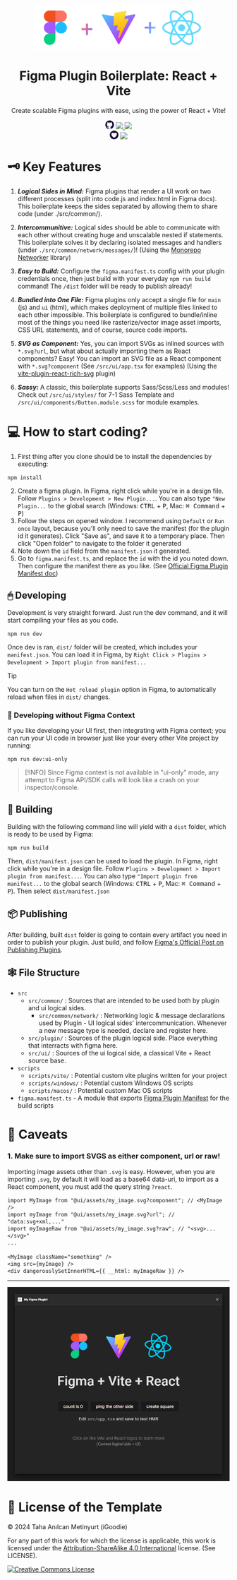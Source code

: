 <!-- Logo -->
<p align="center">
  <img src="https://raw.githubusercontent.com/CoconutGoodie/figma-plugin-react-vite/master/.github/assets/logo.png" height="100px" alt="Logo"/>
</p>
<h1 align="center">Figma Plugin Boilerplate: React + Vite</h1>

<!-- Slogan -->
<p align="center">
   Create scalable Figma plugins with ease, using the power of React + Vite!
</p>

<!-- Badges -->
<p align="center">

  <!-- Github Badges -->
  <img src="https://raw.githubusercontent.com/TheSpawnProject/TheSpawnLanguage/master/.github/assets/github-badge.png" height="20px"/>
  <a href="https://github.com/CoconutGoodie/figma-plugin-react-vite/commits/master">
    <img src="https://img.shields.io/github/last-commit/CoconutGoodie/figma-plugin-react-vite"/>
  </a>
  <a href="https://github.com/CoconutGoodie/figma-plugin-react-vite/issues">
    <img src="https://img.shields.io/github/issues/CoconutGoodie/figma-plugin-react-vite"/>
  </a>

  <br/>

  <!-- Support Badges -->
  <img src="https://raw.githubusercontent.com/TheSpawnProject/TheSpawnLanguage/master/.github/assets/support-badge.png" height="20px"/>
  <a href="https://www.patreon.com/iGoodie">
    <img src="https://img.shields.io/endpoint.svg?url=https%3A%2F%2Fshieldsio-patreon.vercel.app%2Fapi%3Fusername%3DiGoodie%26type%3Dpatrons"/>
  </a>
</p>

# 🗝 Key Features

1. **_Logical Sides in Mind:_** Figma plugins that render a UI work on two different processes (split into code.js and index.html in Figma docs). This boilerplate keeps the sides separated by allowing them to share code (under ./src/common/).

2. **_Intercommunitive:_** Logical sides should be able to communicate with each other without creating huge and unscalable nested if statements. This boilerplate solves it by declaring isolated messages and handlers (under `./src/common/network/messages/`)! (Using the [Monorepo Networker](https://github.com/CoconutGoodie/monorepo-networker) library)

3. **_Easy to Build:_** Configure the `figma.manifest.ts` config with your plugin credentials once, then just build with your everyday `npm run build` command! The `/dist` folder will be ready to publish already!

4. **_Bundled into One File:_** Figma plugins only accept a single file for `main` (js) and `ui` (html), which makes deployment of multiple files linked to each other impossible. This boilerplate is configured to bundle/inline most of the things you need like rasterize/vector image asset imports, CSS URL statements, and of course, source code imports.

5. **_SVG as Component:_** Yes, you can import SVGs as inlined sources with `*.svg?url`, but what about actually importing them as React components? Easy! You can import an SVG file as a React component with `*.svg?component` (See `/src/ui/app.tsx` for examples) (Using the [vite-plugin-react-rich-svg](https://github.com/iGoodie/vite-plugin-react-rich-svg) plugin)

6. **_Sassy:_** A classic, this boilerplate supports Sass/Scss/Less and modules! Check out `/src/ui/styles/` for 7-1 Sass Template and `/src/ui/components/Button.module.scss` for module examples.

# 💻 How to start coding?

1. First thing after you clone should be to install the dependencies by executing:

```
npm install
```

2. Create a figma plugin. In Figma, right click while you're in a design file. Follow `Plugins > Development > New Plugin...`. You can also type `"New Plugin...` to the global search (Windows: <kbd>CTRL</kbd> + <kbd>P</kbd>, Mac: <kbd>⌘ Command</kbd> + <kbd>P</kbd>)
3. Follow the steps on opened window. I recommend using `Default` or `Run once` layout, because you'll only need to save the manifest (for the plugin id it generates). Click "Save as", and save it to a temporary place. Then click "Open folder" to navigate to the folder it generated
4. Note down the `id` field from the `manifest.json` it generated.
5. Go to `figma.manifest.ts`, and replace the `id` with the id you noted down. Then configure the manifest there as you like. (See [Official Figma Plugin Manifest doc](https://www.figma.com/plugin-docs/manifest/))

## 🖱 Developing

Development is very straight forward. Just run the dev command, and it will start compiling your files as you code.

```
npm run dev
```

Once dev is ran, `dist/` folder will be created, which includes your `manifest.json`. You can load it in Figma, by `Right Click > Plugins > Development > Import plugin from manifest...`

> [!TIP]
> You can turn on the `Hot reload plugin` option in Figma, to automatically reload when files in `dist/` changes.

### 🦴 Developing without Figma Context

If you like developing your UI first, then integrating with Figma context; you can run your UI code in browser just like your every other Vite project by running:

```
npm run dev:ui-only
```

> [!INFO]
> Since Figma context is not available in "ui-only" mode, any attempt to Figma API/SDK calls will look like a crash on your inspector/console.

## 🔨 Building

Building with the following command line will yield with a `dist` folder, which is ready to be used by Figma:

```
npm run build
```

Then, `dist/manifest.json` can be used to load the plugin. In Figma, right click while you're in a design file. Follow `Plugins > Development > Import plugin from manifest...`. You can also type `"Import plugin from manifest...` to the global search (Windows: <kbd>CTRL</kbd> + <kbd>P</kbd>, Mac: <kbd>⌘ Command</kbd> + <kbd>P</kbd>). Then select `dist/manifest.json`

## 📦 Publishing

After building, built `dist` folder is going to contain every artifact you need in order to publish your plugin. Just build, and follow [Figma's Official Post on Publishing Plugins](https://help.figma.com/hc/en-us/articles/360042293394-Publish-plugins-to-the-Figma-Community#Publish_your_plugin).

## 🕸 File Structure

- `src`
  - `src/common/` : Sources that are intended to be used both by plugin and ui logical sides.
    - `src/common/network/` : Networking logic & message declarations used by Plugin - UI logical sides' intercommunication. Whenever a new message type is needed, declare and register here.
  - `src/plugin/` : Sources of the plugin logical side. Place everything that interracts with figma here.
  - `src/ui/` : Sources of the ui logical side, a classical Vite + React source base.
- `scripts`
  - `scripts/vite/` : Potential custom vite plugins written for your project
  - `scripts/windows/` : Potential custom Windows OS scripts
  - `scripts/macos/` : Potential custom Mac OS scripts
- `figma.manifest.ts` - A module that exports [Figma Plugin Manifest](https://www.figma.com/plugin-docs/manifest/) for the build scripts

# 🛑 Caveats

### 1. Make sure to import SVGS as either component, url or raw!

Importing image assets other than `.svg` is easy. However, when you are importing `.svg`, by default it will load as a base64 data-uri, to import as a React component, you must add the query string `?react`.

```tsx
import MyImage from "@ui/assets/my_image.svg?component"; // <MyImage />
import myImage from "@ui/assets/my_image.svg?url"; // "data:svg+xml,..."
import myImageRaw from "@ui/assets/my_image.svg?raw"; // "<svg>...</svg>"
...

<MyImage className="something" />
<img src={myImage} />
<div dangerouslySetInnerHTML={{ __html: myImageRaw }} />
```

---

<p align="center">
  <img src="https://raw.githubusercontent.com/CoconutGoodie/figma-plugin-react-vite/master/.github/assets/preview.png" alt="Preview" />
</p>

# 📜 License of the Template

&copy; 2024 Taha Anılcan Metinyurt (iGoodie)

For any part of this work for which the license is applicable, this work is licensed under the [Attribution-ShareAlike 4.0 International](http://creativecommons.org/licenses/by-sa/4.0/) license. (See LICENSE).

<a rel="license" href="http://creativecommons.org/licenses/by-sa/4.0/"><img alt="Creative Commons License" style="border-width:0" src="https://i.creativecommons.org/l/by-sa/4.0/88x31.png" /></a>
